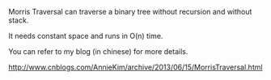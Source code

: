 Morris Traversal can traverse a binary tree without recursion and without stack. 

It needs constant space and runs in O(n) time.

You can refer to my blog (in chinese) for more details.

http://www.cnblogs.com/AnnieKim/archive/2013/06/15/MorrisTraversal.html
